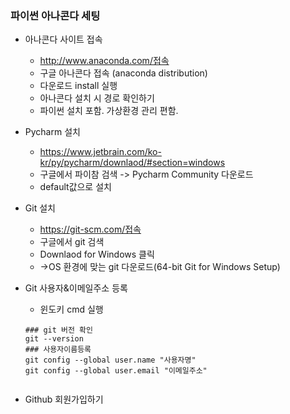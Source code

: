 ### 파이썬 아나콘다 세팅
- 아나콘다 사이트 접속
  - http://www.anaconda.com/접속   
  - 구글 아나콘다 접속 (anaconda distribution)
  - 다운로드 install 실행  
  - 아나콘다 설치 시 경로 확인하기
  - 파이썬 설치 포함. 가상환경 관리 편함. 
- Pycharm 설치 
  - https://www.jetbrain.com/ko-kr/py/pycharm/downlaod/#section=windows  
  - 구글에서 파이참 검색 -> Pycharm Community 다운로드  
  - default값으로 설치
- Git 설치   
  - https://git-scm.com/접속   
  - 구글에서 git 검색
  - Downlaod for Windows 클릭
  - ->OS 환경에 맞는 git 다운로드(64-bit Git for Windows Setup)

- Git 사용자&이메일주소 등록   
  - 윈도키 cmd 실행
  ```commandline 
  ### git 버전 확인
  git --version
  ### 사용자이름등록
  git config --global user.name "사용자명"
  git config --global user.email "이메일주소"


- Github 회원가입하기 
 